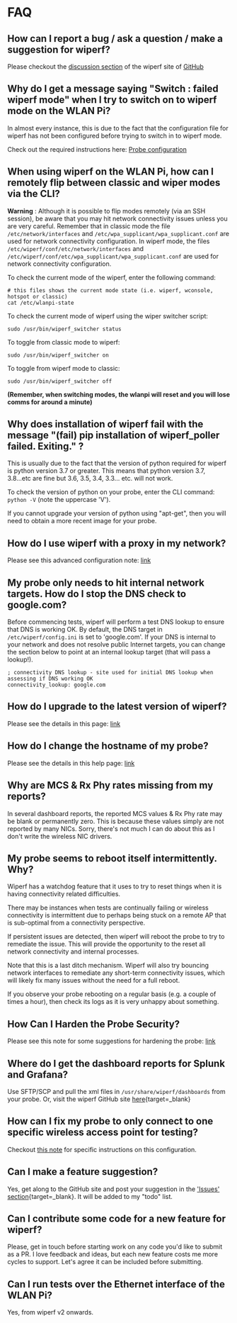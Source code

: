 # FAQ

## How can I report a bug / ask a question / make a suggestion for wiperf?

Please checkout the [discussion section](https://github.com/wifinigel/wiperf/discussions) of the wiperf site of [GitHub](https://github.com/wifinigel/wiperf/discussions)

## Why do I get a message saying "Switch : failed wiperf mode" when I try to switch on to wiperf mode on the WLAN Pi?

In almost every instance, this is due to the fact that the configuration file for wiperf has not been configured before trying to switch in to wiperf mode.

Check out the required instructions here: [Probe configuration](https://wifinigel.github.io/wiperf/probe_configure/)

## When using wiperf on the WLAN Pi, how can I remotely flip between classic and wiper modes via the CLI?

**Warning** : Although it is possible to flip modes remotely (via an SSH session), be aware that you may hit network connectivity issues unless you are very careful. Remember that in classic mode the file `/etc/network/interfaces` and `/etc/wpa_supplicant/wpa_supplicant.conf` are used for network connectivity configuration. In wiperf mode, the files `/etc/wiperf/conf/etc/network/interfaces` and `/etc/wiperf/conf/etc/wpa_supplicant/wpa_supplicant.conf` are used for network connectivity configuration.

To check the current mode of the wiperf, enter the following command:

```
# this files shows the current mode state (i.e. wiperf, wconsole, hotspot or classic)
cat /etc/wlanpi-state
```

To check the current mode of wiperf using the wiper switcher script:

``` 
sudo /usr/bin/wiperf_switcher status
```

To toggle from classic mode to wiperf:

```
sudo /usr/bin/wiperf_switcher on
```

To toggle from wiperf mode to classic:

```
sudo /usr/bin/wiperf_switcher off
```

__(Remember, when switching modes, the wlanpi will reset and you will lose comms for around a minute)__



## Why does installation of wiperf fail with the message "(fail) pip installation of wiperf_poller failed. Exiting." ?
This is usually due to the fact that the version of python required for wiperf is python version 3.7 or greater. This means that python version 3.7, 3.8...etc are fine but 3.6, 3.5, 3.4, 3.3... etc. will not work.

To check the version of python on your probe, enter the CLI command: ```python -V``` (note the uppercase 'V').

If you cannot upgrade your version of python using "apt-get", then you will need to obtain a more recent image for your probe.

## How do I use wiperf with a proxy in my network?
Please see this advanced configuration note: [link](adv_proxy.md)

## My probe only needs to hit internal network targets. How do I stop the DNS check to google.com?
Before commencing tests, wiperf will perform a test DNS lookup to ensure that DNS is working OK. By default, the DNS target in ```/etc/wiperf/config.ini``` is set to 'google.com'. If your DNS is internal to your network and does not resolve public Internet targets, you can change the section below to point at an internal lookup target (that will pass a lookup!).

```
; connectivity DNS lookup - site used for initial DNS lookup when assessing if DNS working OK
connectivity_lookup: google.com
```

## How do I upgrade to the latest version of wiperf?
Please see the details in this page: [link](probe_upgrade.md)

## How do I change the hostname of my probe?
Please see the details in this help page: [link](probe_prepare.md)

## Why are MCS & Rx Phy rates missing from my reports?
In several dashboard reports, the reported MCS values & Rx Phy rate may be blank or permanently zero. This is because these values simply are not reported by many NICs. Sorry, there's not much I can do about this as I don't write the wireless NIC drivers.

## My probe seems to reboot itself intermittently. Why?
Wiperf has a watchdog feature that it uses to try to reset things when it is having connectivity related difficulties.

There may be instances when tests are continually failing or wireless connectivity is intermittent due to perhaps being stuck on a remote AP that is sub-optimal from a connectivity perspective.

If persistent issues are detected, then wiperf will reboot the probe to try to remediate the issue. This will provide the opportunity to the reset all network connectivity and internal processes.

Note that this is a last ditch mechanism. Wiperf will also try bouncing network interfaces to remediate any short-term connectivity issues, which will likely fix many issues without the need for a full reboot.

If you observe your probe rebooting on a regular basis (e.g. a couple of times a hour), then check its logs as it is very unhappy about something.

## How Can I Harden the Probe Security?
Please see this note for some suggestions for hardening the probe: [link](adv_secure.md)


## Where do I get the dashboard reports for Splunk and Grafana?
Use SFTP/SCP and pull the xml files in ```/usr/share/wiperf/dashboards``` from your probe. Or, visit the wiperf GitHub site [here](https://github.com/wifinigel/wiperf/tree/main/dashboards){target=_blank}

## How can I fix my probe to only connect to one specific wireless access point for testing?

Checkout [this note](adv_fixed_bssid.md) for specific instructions on this configuration.

## Can I make a feature suggestion?
Yes, get along to the GitHub site and post your suggestion in the ['Issues' section](https://github.com/wifinigel/wiperf/issues){target=_blank}. It will be added to my "todo" list.

## Can I contribute some code for a new feature for wiperf?
Please, get in touch before starting work on any code you'd like to submit as a PR. I love feedback and ideas, but each new feature costs me more cycles to support. Let's agree it can be included before submitting.

## Can I run tests over the Ethernet interface of the WLAN Pi?
Yes, from wiperf v2 onwards.
